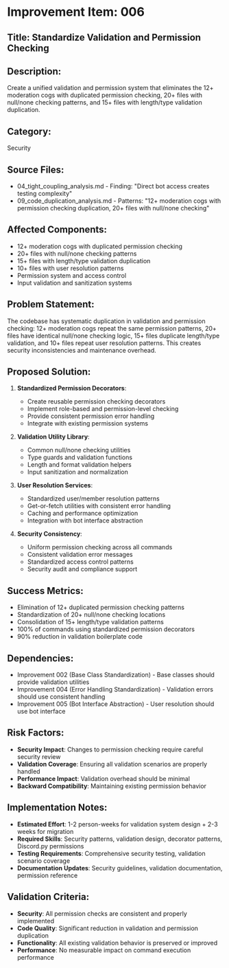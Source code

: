 # Improvement Item: 006

## Title: Standardize Validation and Permission Checking

## Description: 
Create a unified validation and permission system that eliminates the 12+ moderation cogs with duplicated permission checking, 20+ files with null/none checking patterns, and 15+ files with length/type validation duplication.

## Category: 
Security

## Source Files:
- 04_tight_coupling_analysis.md - Finding: "Direct bot access creates testing complexity"
- 09_code_duplication_analysis.md - Patterns: "12+ moderation cogs with permission checking duplication, 20+ files with null/none checking"

## Affected Components:
- 12+ moderation cogs with duplicated permission checking
- 20+ files with null/none checking patterns
- 15+ files with length/type validation duplication
- 10+ files with user resolution patterns
- Permission system and access control
- Input validation and sanitization systems

## Problem Statement:
The codebase has systematic duplication in validation and permission checking: 12+ moderation cogs repeat the same permission patterns, 20+ files have identical null/none checking logic, 15+ files duplicate length/type validation, and 10+ files repeat user resolution patterns. This creates security inconsistencies and maintenance overhead.

## Proposed Solution:
1. **Standardized Permission Decorators**:
   - Create reusable permission checking decorators
   - Implement role-based and permission-level checking
   - Provide consistent permission error handling
   - Integrate with existing permission systems

2. **Validation Utility Library**:
   - Common null/none checking utilities
   - Type guards and validation functions
   - Length and format validation helpers
   - Input sanitization and normalization

3. **User Resolution Services**:
   - Standardized user/member resolution patterns
   - Get-or-fetch utilities with consistent error handling
   - Caching and performance optimization
   - Integration with bot interface abstraction

4. **Security Consistency**:
   - Uniform permission checking across all commands
   - Consistent validation error messages
   - Standardized access control patterns
   - Security audit and compliance support

## Success Metrics:
- Elimination of 12+ duplicated permission checking patterns
- Standardization of 20+ null/none checking locations
- Consolidation of 15+ length/type validation patterns
- 100% of commands using standardized permission decorators
- 90% reduction in validation boilerplate code

## Dependencies:
- Improvement 002 (Base Class Standardization) - Base classes should provide validation utilities
- Improvement 004 (Error Handling Standardization) - Validation errors should use consistent handling
- Improvement 005 (Bot Interface Abstraction) - User resolution should use bot interface

## Risk Factors:
- **Security Impact**: Changes to permission checking require careful security review
- **Validation Coverage**: Ensuring all validation scenarios are properly handled
- **Performance Impact**: Validation overhead should be minimal
- **Backward Compatibility**: Maintaining existing permission behavior

## Implementation Notes:
- **Estimated Effort**: 1-2 person-weeks for validation system design + 2-3 weeks for migration
- **Required Skills**: Security patterns, validation design, decorator patterns, Discord.py permissions
- **Testing Requirements**: Comprehensive security testing, validation scenario coverage
- **Documentation Updates**: Security guidelines, validation documentation, permission reference

## Validation Criteria:
- **Security**: All permission checks are consistent and properly implemented
- **Code Quality**: Significant reduction in validation and permission duplication
- **Functionality**: All existing validation behavior is preserved or improved
- **Performance**: No measurable impact on command execution performance

